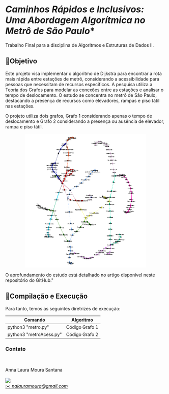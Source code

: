# *Caminhos Rápidos e Inclusivos: Uma Abordagem Algorítmica no Metrô de São Paulo**

Trabalho Final para a disciplina de Algoritmos e Estruturas de Dados II. <br/>

## 🎯Objetivo 

Este projeto visa implementar o algoritmo de Dijkstra para encontrar a rota mais rápida entre estações de metrô, considerando a acessibilidade para pessoas que necessitam de recursos específicos. A pesquisa utiliza a Teoria dos Grafos para modelar as conexões entre as estações e analisar o tempo de deslocamento. O estudo se concentra no metrô de São Paulo, destacando a presença de recursos como elevadores, rampas e piso tátil nas estações.

O projeto utiliza dois grafos, Grafo 1 considerando apenas o tempo de deslocamento  e Grafo 2 considerando a presença ou ausência de elevador, rampa e piso tátil.  


<div style="display: flex; justify-content: center;">
    <img src="img/grafo.png" width="380" height="420">
</div>

O aprofundamento do estudo está detalhado no artigo disponível neste repositório do GitHub."

##  👾Compilação e Execução

Para tanto, temos as seguintes diretrizes de execução:


| Comando                |  Algoritmo                                                                                           |                     
| -----------------------| ------------------------------------------------------------------------------------------------- |
|  python3      "metro.py"          | Código Grafo 1                                        |
|  python3   "metroAcess.py"     | Código Grafo 2          |


### Contato 
<div>
 <br><p align="justify"> Anna Laura Moura Santana</p>
 <a href="https://t.me/annalaurams">
 <img align="center" src="https://img.shields.io/badge/Telegram-2CA5E0?style=for-the-badge&logo=telegram&logoColor=white"/> 
 </div>
<a style="color:black" href="mailto:nalauramoura@gmail.com?subject=[GitHub]%20Source%20Dynamic%20Lists">
✉️ <i>nalauramoura@gmail.com</i>
</a>
